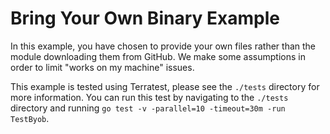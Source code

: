 # Bring Your Own Binary Example

In this example, you have chosen to provide your own files rather than the module downloading them from GitHub.
We make some assumptions in order to limit "works on my machine" issues.

This example is tested using Terratest, please see the `./tests` directory for more information.
You can run this test by navigating to the `./tests` directory and running `go test -v -parallel=10 -timeout=30m -run TestByob`.
